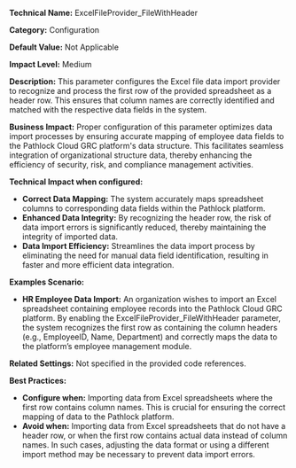 **Technical Name:** ExcelFileProvider_FileWithHeader

**Category:** Configuration

**Default Value:** Not Applicable

**Impact Level:** Medium

**Description:** This parameter configures the Excel file data import provider to recognize and process the first row of the provided spreadsheet as a header row. This ensures that column names are correctly identified and matched with the respective data fields in the system.

**Business Impact:** Proper configuration of this parameter optimizes data import processes by ensuring accurate mapping of employee data fields to the Pathlock Cloud GRC platform's data structure. This facilitates seamless integration of organizational structure data, thereby enhancing the efficiency of security, risk, and compliance management activities.

**Technical Impact when configured:**

- **Correct Data Mapping:** The system accurately maps spreadsheet columns to corresponding data fields within the Pathlock platform.
- **Enhanced Data Integrity:** By recognizing the header row, the risk of data import errors is significantly reduced, thereby maintaining the integrity of imported data.
- **Data Import Efficiency:** Streamlines the data import process by eliminating the need for manual data field identification, resulting in faster and more efficient data integration.

**Examples Scenario:**

- **HR Employee Data Import:** An organization wishes to import an Excel spreadsheet containing employee records into the Pathlock Cloud GRC platform. By enabling the ExcelFileProvider_FileWithHeader parameter, the system recognizes the first row as containing the column headers (e.g., EmployeeID, Name, Department) and correctly maps the data to the platform’s employee management module.

**Related Settings:** Not specified in the provided code references.

**Best Practices:** 

- **Configure when:** Importing data from Excel spreadsheets where the first row contains column names. This is crucial for ensuring the correct mapping of data to the Pathlock platform.
- **Avoid when:** Importing data from Excel spreadsheets that do not have a header row, or when the first row contains actual data instead of column names. In such cases, adjusting the data format or using a different import method may be necessary to prevent data import errors.